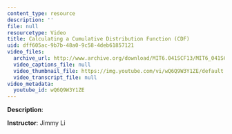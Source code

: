 ```yaml
---
content_type: resource
description: ''
file: null
resourcetype: Video
title: Calculating a Cumulative Distribution Function (CDF)
uid: dff605ac-9b7b-48a0-9c58-4deb61857121
video_files:
  archive_url: http://www.archive.org/download/MIT6.041SCF13/MIT6_041SCF13_Calculating_a_CDF_300k.mp4
  video_captions_file: null
  video_thumbnail_file: https://img.youtube.com/vi/wQ6Q9W3Y1ZE/default.jpg
  video_transcript_file: null
video_metadata:
  youtube_id: wQ6Q9W3Y1ZE
---
```


**Description**:

**Instructor**: Jimmy Li